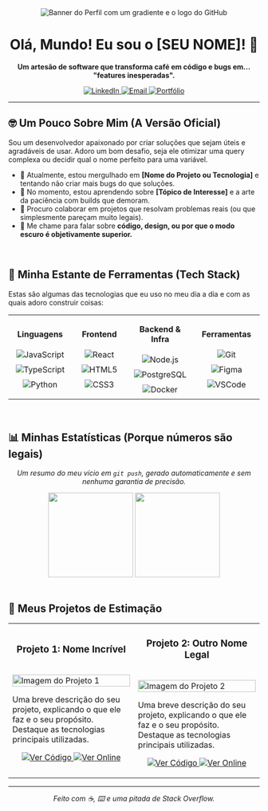 <!-- 
  Versão 2.0: Agora com mais humor e menos cliques!
  Um template estiloso, organizado e com a dose certa de personalidade.
  Sinta-se à vontade para ajustar e fazer dele a sua cara.
-->

<div align="center">

  <!-- Um banner limpo sempre causa uma boa primeira impressão. Crie o seu no Canva! -->
  <img src="https://i.imgur.com/VgVR3Rk.png" alt="Banner do Perfil com um gradiente e o logo do GitHub"/>

  <h1>
    Olá, Mundo! Eu sou o [SEU NOME]! 👋
  </h1>

  <p>
    <b>Um artesão de software que transforma café em código e bugs em... "features inesperadas".</b>
  </p>
  
  <!-- Badges de Contato/Redes Sociais -->
  <p>
    <a href="https://www.linkedin.com/in/[SEU_LINKEDIN]/" target="_blank">
      <img alt="LinkedIn" src="https://img.shields.io/badge/LinkedIn-0077B5?style=for-the-badge&logo=linkedin&logoColor=white">
    </a>
    <a href="mailto:[SEU_EMAIL@exemplo.com]">
      <img alt="Email" src="https://img.shields.io/badge/Email-D14836?style=for-the-badge&logo=gmail&logoColor=white">
    </a>
     <a href="https://[SEU_SITE_OU_PORTFOLIO].com/" target="_blank">
      <img alt="Portfólio" src="https://img.shields.io/badge/Meu%20Portfólio-000000?style=for-the-badge&logo=About.me&logoColor=white">
    </a>
  </p>
</div>

---

## 🤓 Um Pouco Sobre Mim (A Versão Oficial)

<p>
  Sou um desenvolvedor apaixonado por criar soluções que sejam úteis e agradáveis de usar. Adoro um bom desafio, seja ele otimizar uma query complexa ou decidir qual o nome perfeito para uma variável.
</p>

- 🔭 Atualmente, estou mergulhado em **[Nome do Projeto ou Tecnologia]** e tentando não criar mais bugs do que soluções.
- 🌱 No momento, estou aprendendo sobre **[Tópico de Interesse]** e a arte da paciência com builds que demoram.
- 👯 Procuro colaborar em projetos que resolvam problemas reais (ou que simplesmente pareçam muito legais).
- 💬 Me chame para falar sobre **código, design, ou por que o modo escuro é objetivamente superior.**

<br>

## 🔧 Minha Estante de Ferramentas (Tech Stack)

<p>Estas são algumas das tecnologias que eu uso no meu dia a dia e com as quais adoro construir coisas:</p>

<table width="100%">
  <tr>
    <td align="center" width="180">
      <p><b>Linguagens</b></p>
      <img style="margin: 5px" src="https://img.shields.io/badge/JavaScript-F7DF1E?style=for-the-badge&logo=javascript&logoColor=black" alt="JavaScript" />
      <img style="margin: 5px" src="https://img.shields.io/badge/TypeScript-3178C6?style=for-the-badge&logo=typescript&logoColor=white" alt="TypeScript" />
      <img style="margin: 5px" src="https://img.shields.io/badge/Python-3776AB?style=for-the-badge&logo=python&logoColor=white" alt="Python" />
    </td>
    <td align="center" width="180">
      <p><b>Frontend</b></p>
      <img style="margin: 5px" src="https://img.shields.io/badge/React-20232A?style=for-the-badge&logo=react&logoColor=61DAFB" alt="React" />
      <img style="margin: 5px" src="https://img.shields.io/badge/HTML5-E34F26?style=for-the-badge&logo=html5&logoColor=white" alt="HTML5" />
      <img style="margin: 5px" src="https://img.shields.io/badge/CSS3-1572B6?style=for-the-badge&logo=css3&logoColor=white" alt="CSS3" />
    </td>
    <td align="center" width="180">
      <p><b>Backend & Infra</b></p>
      <img style="margin: 5px" src="https://img.shields.io/badge/Node.js-339933?style=for-the-badge&logo=nodedotjs&logoColor=white" alt="Node.js" />
      <img style="margin: 5px" src="https://img.shields.io/badge/PostgreSQL-4169E1?style=for-the-badge&logo=postgresql&logoColor=white" alt="PostgreSQL" />
      <img style="margin: 5px" src="https://img.shields.io/badge/Docker-2496ED?style=for-the-badge&logo=docker&logoColor=white" alt="Docker" />
    </td>
    <td align="center" width="180">
      <p><b>Ferramentas</b></p>
      <img style="margin: 5px" src="https://img.shields.io/badge/Git-F05032?style=for-the-badge&logo=git&logoColor=white" alt="Git" />
      <img style="margin: 5px" src="https://img.shields.io/badge/Figma-F24E1E?style=for-the-badge&logo=figma&logoColor=white" alt="Figma" />
      <img style="margin: 5px" src="https://img.shields.io/badge/VS%20Code-007ACC?style=for-the-badge&logo=visualstudiocode&logoColor=white" alt="VSCode" />
    </td>
  </tr>
</table>

<br>

## 📊 Minhas Estatísticas (Porque números são legais)

<p align="center">
  <i>Um resumo do meu vício em <code>git push</code>, gerado automaticamente e sem nenhuma garantia de precisão.</i>
</p>

<!-- 
  Troque '[SEU_USUARIO]' pelo seu nome de usuário do GitHub.
  Para os temas, você pode escolher entre: 
  dark, radical, merko, gruvbox, tokyonight, onedark, cobalt, synthwave, highcontrast, dracula
-->
<div align="center">
  <img height="170em" src="https://github-readme-stats.vercel.app/api?username=[SEU_USUARIO]&show_icons=true&theme=dracula&include_all_commits=true&count_private=true"/>
  <img height="170em" src="https://github-readme-stats.vercel.app/api/top-langs/?username=[SEU_USUARIO]&layout=compact&langs_count=8&theme=dracula"/>
</div>

<br>

## 🚀 Meus Projetos de Estimação

<!-- 
  Abaixo um modelo para exibir seus projetos. 
  Replique a estrutura da coluna (<td>) para adicionar mais projetos lado a lado.
-->
<table>
  <tr>
    <td width="50%">
      <h3 align="center">Projeto 1: Nome Incrível</h3>
      <br />
      <a href="[LINK_DO_SEU_PROJETO_1]" target="_blank">
        <!-- Use uma imagem de 1280x720 para melhor proporção -->
        <img src="[LINK_DA_IMAGEM_DO_PROJETO_1]" alt="Imagem do Projeto 1" width="100%">
      </a>
      <br />
      <p>
        Uma breve descrição do seu projeto, explicando o que ele faz e o seu propósito. Destaque as tecnologias principais utilizadas.
      </p>
      <p align="center">
        <a href="[LINK_DO_REPOSITORIO_1]" target="_blank">
          <img src="https://img.shields.io/badge/Ver%20C%C3%B3digo-303030?style=for-the-badge&logo=github&logoColor=white" alt="Ver Código">
        </a>
        <a href="[LINK_DO_DEPLOY_1]" target="_blank">
          <img src="https://img.shields.io/badge/Ver%20Online-4c1?style=for-the-badge" alt="Ver Online">
        </a>
      </p>
    </td>
    <td width="50%">
      <h3 align="center">Projeto 2: Outro Nome Legal</h3>
      <br />
      <a href="[LINK_DO_SEU_PROJETO_2]" target="_blank">
        <img src="[LINK_DA_IMAGEM_DO_PROJETO_2]" alt="Imagem do Projeto 2" width="100%">
      </a>
      <br />
      <p>
        Uma breve descrição do seu projeto, explicando o que ele faz e o seu propósito. Destaque as tecnologias principais utilizadas.
      </p>
      <p align="center">
        <a href="[LINK_DO_REPOSITORIO_2]" target="_blank">
          <img src="https://img.shields.io/badge/Ver%20C%C3%B3digo-303030?style=for-the-badge&logo=github&logoColor=white" alt="Ver Código">
        </a>
        <a href="[LINK_DO_DEPLOY_2]" target="_blank">
          <img src="https://img.shields.io/badge/Ver%20Online-4c1?style=for-the-badge" alt="Ver Online">
        </a>
      </p>
    </td>
  </tr>
</table>

---

<div align="center">
  <p>
    <em>Feito com ☕, ⌨️ e uma pitada de Stack Overflow.</em>
  </p>
</div>
